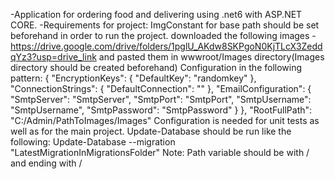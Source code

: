 -Application for ordering food and delivering using .net6 with ASP.NET CORE.
-Requirements for project:
ImgConstant for base path should be set beforehand in order to run the project.
downloaded the following images - https://drive.google.com/drive/folders/1pglU_AKdw8SKPgoN0KjTLcX3ZeddqYz3?usp=drive_link and pasted them in wwwroot/Images directory(Images directory should be created beforehand)
Configuration in the following pattern:
{
  "EncryptionKeys": {
    "DefaultKey": "randomkey"
  },
  "ConnectionStrings": {
    "DefaultConnection": "<yourConnectionString>"
  },
  "EmailConfiguration": {
    "SmtpServer": "SmtpServer",
    "SmtpPort": "SmtpPort",
    "SmtpUsername": "SmtpUsername",
    "SmtpPassword": "SmtpPassword"
  }
},
"RootFullPath": "C:/Admin/PathToImages/Images"
Configuration is needed for unit tests as well as for the main project.
Update-Database should be run like the following:
Update-Database --migration "LatestMigrationInMigrationsFolder"
Note: Path variable should be with / and ending with /
